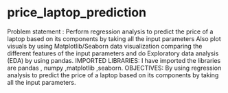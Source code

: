 # price_laptop_prediction
Problem statement : Perform regression analysis to predict the price of a laptop based on its components by taking all the input parameters Also plot visuals by using Matplotlib/Seaborn data visualization comparing the different features of the input parameters and do Exploratory data analysis (EDA) by using pandas. IMPORTED LIBRARIES: I have imported the libraries are pandas , numpy ,matplotlib ,seaborn. OBJECTIVES: By using regression analysis to predict the price of a laptop based on its components by taking all the input parameters.
